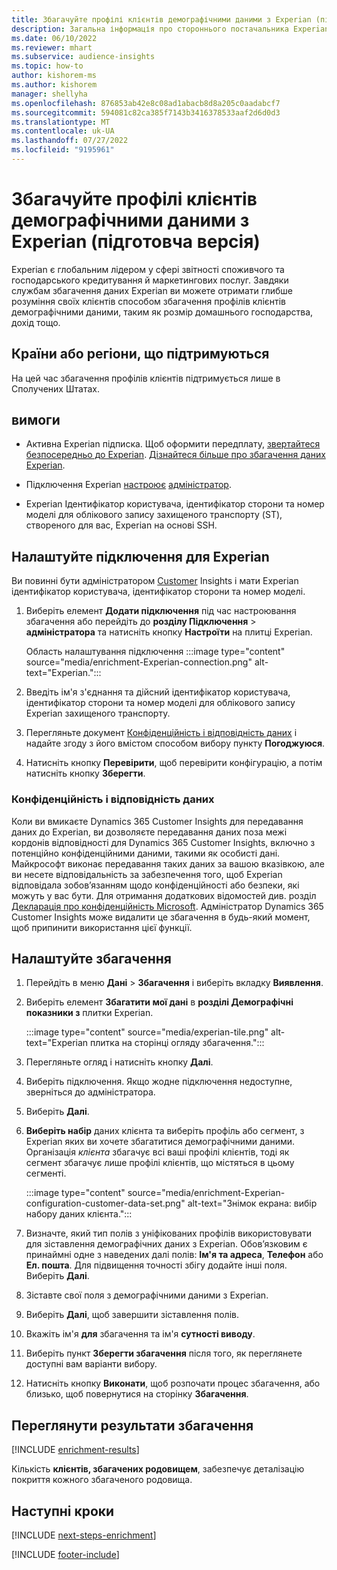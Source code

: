 ```yaml
---
title: Збагачуйте профілі клієнтів демографічними даними з Experian (підготовча версія)
description: Загальна інформація про стороннього постачальника Experian.
ms.date: 06/10/2022
ms.reviewer: mhart
ms.subservice: audience-insights
ms.topic: how-to
author: kishorem-ms
ms.author: kishorem
manager: shellyha
ms.openlocfilehash: 876853ab42e8c08ad1abacb8d8a205c0aadabcf7
ms.sourcegitcommit: 594081c82ca385f7143b3416378533aaf2d6d0d3
ms.translationtype: MT
ms.contentlocale: uk-UA
ms.lasthandoff: 07/27/2022
ms.locfileid: "9195961"
---
```

# <a name="enrich-customer-profiles-with-demographics-from-experian-preview"></a>Збагачуйте профілі клієнтів демографічними даними з Experian (підготовча версія)

Experian є глобальним лідером у сфері звітності споживчого та господарського кредитування й маркетингових послуг. Завдяки службам збагачення даних Experian ви можете отримати глибше розуміння своїх клієнтів способом збагачення профілів клієнтів демографічними даними, таким як розмір домашнього господарства, дохід тощо.

## <a name="supported-countriesregions"></a>Країни або регіони, що підтримуються

На цей час збагачення профілів клієнтів підтримується лише в Сполучених Штатах.

## <a name="prerequisites"></a>вимоги

- Активна Experian підписка. Щоб оформити передплату, [звертайтеся безпосередньо до Experian](https://www.experian.com/marketing-services/contact). [Дізнайтеся більше про збагачення даних Experian](https://www.experian.com/marketing-services/microsoft?cmpid=ems_web_mci_cdppage).

- Підключення Experian [настроює](connections.md) [адміністратор](#configure-the-connection-for-experian).

- Experian Ідентифікатор користувача, ідентифікатор сторони та номер моделі для облікового запису захищеного транспорту (ST), створеного для вас, Experian на основі SSH.

## <a name="configure-the-connection-for-experian"></a>Налаштуйте підключення для Experian

Ви повинні бути адміністратором [Customer](permissions.md#admin) Insights і мати Experian ідентифікатор користувача, ідентифікатор сторони та номер моделі.

1. Виберіть елемент **Додати підключення** під час настроювання збагачення або перейдіть до **розділу Підключення** > **адміністратора** та натисніть кнопку **Настроїти** на плитці Experian.

   Область налаштування підключення :::image type="content" source="media/enrichment-Experian-connection.png" alt-text="Experian.":::

1. Введіть ім'я з'єднання та дійсний ідентифікатор користувача, ідентифікатор сторони та номер моделі для облікового запису Experian захищеного транспорту.

1. Перегляньте документ [Конфіденційність і відповідність даних](#data-privacy-and-compliance) і надайте згоду з його вмістом способом вибору пункту **Погоджуюся**.

1. Натисніть кнопку **Перевірити**, щоб перевірити конфігурацію, а потім натисніть кнопку **Зберегти**.

### <a name="data-privacy-and-compliance"></a>Конфіденційність і відповідність даних

Коли ви вмикаєте Dynamics 365 Customer Insights для передавання даних до Experian, ви дозволяєте передавання даних поза межі кордонів відповідності для Dynamics 365 Customer Insights, включно з потенційно конфіденційними даними, такими як особисті дані. Майкрософт виконає передавання таких даних за вашою вказівкою, але ви несете відповідальність за забезпечення того, щоб Experian відповідала зобов’язанням щодо конфіденційності або безпеки, які можуть у вас бути. Для отримання додаткових відомостей див. розділ [Декларація про конфіденційність Microsoft](https://go.microsoft.com/fwlink/?linkid=396732). Адміністратор Dynamics 365 Customer Insights може видалити це збагачення в будь-який момент, щоб припинити використання цієї функції.

## <a name="configure-the-enrichment"></a>Налаштуйте збагачення

1. Перейдіть в меню **Дані** > **Збагачення** і виберіть вкладку **Виявлення**.

1. Виберіть елемент **Збагатити мої дані** в **розділі Демографічні показники з** плитки Experian.

   :::image type="content" source="media/experian-tile.png" alt-text="Experian плитка на сторінці огляду збагачення.":::

1. Перегляньте огляд і натисніть кнопку **Далі**.

1. Виберіть підключення. Якщо жодне підключення недоступне, зверніться до адміністратора.

1. Виберіть **Далі**.

1. **Виберіть набір** даних клієнта та виберіть профіль або сегмент, з Experian яких ви хочете збагатитися демографічними даними. Організація *клієнта* збагачує всі ваші профілі клієнтів, тоді як сегмент збагачує лише профілі клієнтів, що містяться в цьому сегменті.

    :::image type="content" source="media/enrichment-Experian-configuration-customer-data-set.png" alt-text="Знімок екрана: вибір набору даних клієнта.":::

1. Визначте, який тип полів з уніфікованих профілів використовувати для зіставлення демографічних даних з Experian. Обов’язковим є принаймні одне з наведених далі полів: **Ім'я та адреса**, **Телефон** або **Ел. пошта**. Для підвищення точності збігу додайте інші поля. Виберіть **Далі**.

1. Зіставте свої поля з демографічними даними з Experian.

1. Виберіть **Далі**, щоб завершити зіставлення полів.

1. Вкажіть ім'я **для** збагачення та ім'я **сутності виводу**.

1. Виберіть пункт **Зберегти збагачення** після того, як переглянете доступні вам варіанти вибору.

1. Натисніть кнопку **Виконати**, щоб розпочати процес збагачення, або близько, щоб повернутися на сторінку **Збагачення**.

## <a name="view-enrichment-results"></a>Переглянути результати збагачення

[!INCLUDE [enrichment-results](includes/enrichment-results.md)]

Кількість **клієнтів, збагачених родовищем**, забезпечує деталізацію покриття кожного збагаченого родовища.

## <a name="next-steps"></a>Наступні кроки

[!INCLUDE [next-steps-enrichment](includes/next-steps-enrichment.md)]

[!INCLUDE [footer-include](includes/footer-banner.md)]
